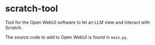 # scratch-tool
Tool for the Open WebUI software to let an LLM view and interact with Scratch.

The source code to add to Open WebUI is found in `main.py`.
